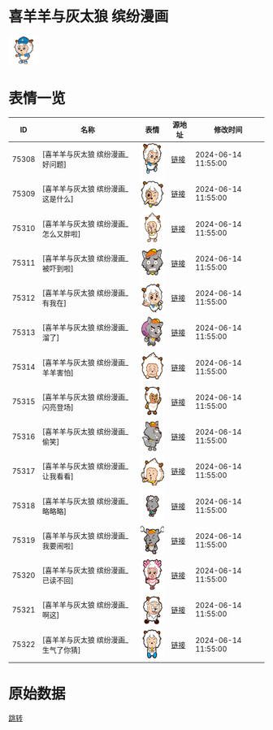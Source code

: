 # 喜羊羊与灰太狼 缤纷漫画

<img src="./cover.png" height="60" alt="cover" />

# 表情一览

|ID|名称|表情|源地址|修改时间|
|----|----|----|----|----|
|75308|[喜羊羊与灰太狼 缤纷漫画_好问题]|<img src="./pic/075308_%5B喜羊羊与灰太狼 缤纷漫画_好问题%5D.png" height="60" alt="好问题"/>|[链接](https://i0.hdslb.com/bfs/garb/210285c703277dd2dc8895c1c150ade716f7c101.png)|2024-06-14 11:55:00|
|75309|[喜羊羊与灰太狼 缤纷漫画_这是什么]|<img src="./pic/075309_%5B喜羊羊与灰太狼 缤纷漫画_这是什么%5D.png" height="60" alt="这是什么"/>|[链接](https://i0.hdslb.com/bfs/garb/9248440a84073cd5e7c26cd05b56ceb8b5d400aa.png)|2024-06-14 11:55:00|
|75310|[喜羊羊与灰太狼 缤纷漫画_怎么又胖啦]|<img src="./pic/075310_%5B喜羊羊与灰太狼 缤纷漫画_怎么又胖啦%5D.png" height="60" alt="怎么又胖啦"/>|[链接](https://i0.hdslb.com/bfs/garb/ca21c1cd4852e1be3c9d455a4b9776559686ac28.png)|2024-06-14 11:55:00|
|75311|[喜羊羊与灰太狼 缤纷漫画_被吓到啦]|<img src="./pic/075311_%5B喜羊羊与灰太狼 缤纷漫画_被吓到啦%5D.png" height="60" alt="被吓到啦"/>|[链接](https://i0.hdslb.com/bfs/garb/fe93d8a68f2e44be9cffcd5be8c7307d6599b175.png)|2024-06-14 11:55:00|
|75312|[喜羊羊与灰太狼 缤纷漫画_有我在]|<img src="./pic/075312_%5B喜羊羊与灰太狼 缤纷漫画_有我在%5D.png" height="60" alt="有我在"/>|[链接](https://i0.hdslb.com/bfs/garb/216ec8f4dc05cea4ec2944596abe6ae08c04da22.png)|2024-06-14 11:55:00|
|75313|[喜羊羊与灰太狼 缤纷漫画_溜了]|<img src="./pic/075313_%5B喜羊羊与灰太狼 缤纷漫画_溜了%5D.png" height="60" alt="溜了"/>|[链接](https://i0.hdslb.com/bfs/garb/5ce1847224eeccfb42ed8969eb781500f7e60480.png)|2024-06-14 11:55:00|
|75314|[喜羊羊与灰太狼 缤纷漫画_羊羊害怕]|<img src="./pic/075314_%5B喜羊羊与灰太狼 缤纷漫画_羊羊害怕%5D.png" height="60" alt="羊羊害怕"/>|[链接](https://i0.hdslb.com/bfs/garb/50d6cf873f917231f137e3c222889aa848cbd440.png)|2024-06-14 11:55:00|
|75315|[喜羊羊与灰太狼 缤纷漫画_闪亮登场]|<img src="./pic/075315_%5B喜羊羊与灰太狼 缤纷漫画_闪亮登场%5D.png" height="60" alt="闪亮登场"/>|[链接](https://i0.hdslb.com/bfs/garb/4f55b8a87cfad245f1d31ba24510ed213b2b7f62.png)|2024-06-14 11:55:00|
|75316|[喜羊羊与灰太狼 缤纷漫画_偷笑]|<img src="./pic/075316_%5B喜羊羊与灰太狼 缤纷漫画_偷笑%5D.png" height="60" alt="偷笑"/>|[链接](https://i0.hdslb.com/bfs/garb/00aae96762a7c9a3dda91fce242eb41d1205a4c2.png)|2024-06-14 11:55:00|
|75317|[喜羊羊与灰太狼 缤纷漫画_让我看看]|<img src="./pic/075317_%5B喜羊羊与灰太狼 缤纷漫画_让我看看%5D.png" height="60" alt="让我看看"/>|[链接](https://i0.hdslb.com/bfs/garb/035decc7f944232e27c84ca9073d4dda72b7bd04.png)|2024-06-14 11:55:00|
|75318|[喜羊羊与灰太狼 缤纷漫画_略略略]|<img src="./pic/075318_%5B喜羊羊与灰太狼 缤纷漫画_略略略%5D.png" height="60" alt="略略略"/>|[链接](https://i0.hdslb.com/bfs/garb/2c11c87fba656d9e9925872cfc55698e8ff77eca.png)|2024-06-14 11:55:00|
|75319|[喜羊羊与灰太狼 缤纷漫画_我要闹啦]|<img src="./pic/075319_%5B喜羊羊与灰太狼 缤纷漫画_我要闹啦%5D.png" height="60" alt="我要闹啦"/>|[链接](https://i0.hdslb.com/bfs/garb/ef0df41a28e0c775d571b2e6f8de0428e0723984.png)|2024-06-14 11:55:00|
|75320|[喜羊羊与灰太狼 缤纷漫画_已读不回]|<img src="./pic/075320_%5B喜羊羊与灰太狼 缤纷漫画_已读不回%5D.png" height="60" alt="已读不回"/>|[链接](https://i0.hdslb.com/bfs/garb/99af881a1b3a8a7cb4233a4633f619a736f50aea.png)|2024-06-14 11:55:00|
|75321|[喜羊羊与灰太狼 缤纷漫画_啊这]|<img src="./pic/075321_%5B喜羊羊与灰太狼 缤纷漫画_啊这%5D.png" height="60" alt="啊这"/>|[链接](https://i0.hdslb.com/bfs/garb/467449b292fa8d2b4ca30d6ab09b510a86f472a1.png)|2024-06-14 11:55:00|
|75322|[喜羊羊与灰太狼 缤纷漫画_生气了你猜]|<img src="./pic/075322_%5B喜羊羊与灰太狼 缤纷漫画_生气了你猜%5D.png" height="60" alt="生气了你猜"/>|[链接](https://i0.hdslb.com/bfs/garb/aa3c3884a249d296670864d8d03e3e9f8c3b9636.png)|2024-06-14 11:55:00|

# 原始数据

[跳转](./raw.json)

